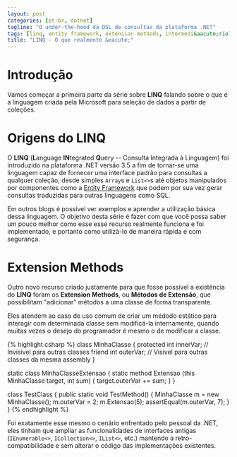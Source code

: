 ```yaml
---
layout: post
categories: [pt-br, dotnet]
tagline: "O under-the-hood da DSL de consultas da plataforma .NET"
tags: [linq, entity framework, extension methods, intermedi&aacute;rio]
title: "LINQ - O que realmente &eacute;"
---
```


# Introdução

Vamos começar a primeira parte da série sobre **LINQ** falando sobre o que é a linguagem criada pela Microsoft para seleção de dados a partir de coleções.

# Origens do LINQ

O **LINQ** (**L**anguage **IN**tegrated **Q**uery -- Consulta Integrada &agrave; Linguagem) foi introduzido na plataforma .NET versão 3.5 a fim de tornar-se uma linguagem capaz de fornecer uma interface padrão para consultas a qualquer coleção, desde simples `Array`s e `List<>`s até objetos manipulados por componentes como a [Entity Framework] que podem por sua vez gerar consultas traduzidas para outras linguagens como SQL.

[Entity Framework]:http://msdn.microsoft.com/en-us/data/ef.aspx

Em outros blogs é possível ver exemplos e aprender a utilização básica dessa linguagem. O objetivo desta série é fazer com que você possa saber um pouco melhor como esse esse recurso realmente funciona e foi implementado, e portanto como utilizá-lo de maneira rápida e com segurança.

# Extension Methods

Outro novo recurso criado justamente para que fosse possível a existência do **LINQ** foram os **Extension Methods**, ou **Métodos de Extensão**, que possibilitam "adicionar" métodos a uma classe de forma transparente.

Eles atendem ao caso de uso comum de criar um médodo estático para interagir com determinada classe sem modificá-la internamente, quando muitas vezes o desejo do programador é mesmo o de modificar a classe.

{% highlight csharp %}
class MinhaClasse {
    protected int innerVar; // Invisivel para outras classes
    friend int outerVar; // Visivel para outras classes da mesma assembly
}

static class MinhaClasseExtensao {
    static method Extensao (this MinhaClasse target, int sum) {
        target.outerVar += sum;
    }
}

class TestClass {
    public static void TestMethod() {
        MinhaClasse m = new MinhaClasse();
        m.outerVar = 2;
        m.Extensao(5);
        assertEqual(m.outerVar, 7);
    }
}
{% endhighlight %}

Foi exatamente esse mesmo o cenário enfrentado pelo pessoal da .NET, eles tinham que ampliar as funcionalidades de interfaces antigas (`IEnumerable<>`, `ICollection<>`, `IList<>`, etc.) mantendo a retro-compatibilidade e sem alterar o código das implementações existentes.
